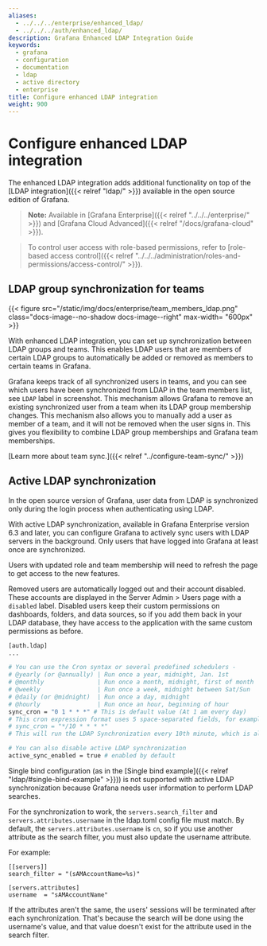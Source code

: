 ```yaml
---
aliases:
  - ../../../enterprise/enhanced_ldap/
  - ../../../auth/enhanced_ldap/
description: Grafana Enhanced LDAP Integration Guide
keywords:
  - grafana
  - configuration
  - documentation
  - ldap
  - active directory
  - enterprise
title: Configure enhanced LDAP integration
weight: 900
---
```


# Configure enhanced LDAP integration

The enhanced LDAP integration adds additional functionality on top of the [LDAP integration]({{< relref "ldap/" >}}) available in the open source edition of Grafana.

> **Note:** Available in [Grafana Enterprise]({{< relref "../../../enterprise/" >}}) and [Grafana Cloud Advanced]({{< relref "/docs/grafana-cloud" >}}).

> To control user access with role-based permissions, refer to [role-based access control]({{< relref "../../../administration/roles-and-permissions/access-control/" >}}).

## LDAP group synchronization for teams

{{< figure src="/static/img/docs/enterprise/team_members_ldap.png" class="docs-image--no-shadow docs-image--right" max-width= "600px" >}}

With enhanced LDAP integration, you can set up synchronization between LDAP groups and teams. This enables LDAP users that are members
of certain LDAP groups to automatically be added or removed as members to certain teams in Grafana.

Grafana keeps track of all synchronized users in teams, and you can see which users have been synchronized from LDAP in the team members list, see `LDAP` label in screenshot.
This mechanism allows Grafana to remove an existing synchronized user from a team when its LDAP group membership changes. This mechanism also allows you to manually add
a user as member of a team, and it will not be removed when the user signs in. This gives you flexibility to combine LDAP group memberships and Grafana team memberships.

[Learn more about team sync.]({{< relref "../configure-team-sync/" >}})

<div class="clearfix"></div>

## Active LDAP synchronization

In the open source version of Grafana, user data from LDAP is synchronized only during the login process when authenticating using LDAP.

With active LDAP synchronization, available in Grafana Enterprise version 6.3 and later, you can configure Grafana to actively sync users with LDAP servers in the background. Only users that have logged into Grafana at least once are synchronized.

Users with updated role and team membership will need to refresh the page to get access to the new features.

Removed users are automatically logged out and their account disabled. These accounts are displayed in the Server Admin > Users page with a `disabled` label. Disabled users keep their custom permissions on dashboards, folders, and data sources, so if you add them back in your LDAP database, they have access to the application with the same custom permissions as before.

```bash
[auth.ldap]
...

# You can use the Cron syntax or several predefined schedulers -
# @yearly (or @annually) | Run once a year, midnight, Jan. 1st        | 0 0 0 1 1 *
# @monthly               | Run once a month, midnight, first of month | 0 0 0 1 * *
# @weekly                | Run once a week, midnight between Sat/Sun  | 0 0 0 * * 0
# @daily (or @midnight)  | Run once a day, midnight                   | 0 0 0 * * *
# @hourly                | Run once an hour, beginning of hour        | 0 0 * * * *
sync_cron = "0 1 * * *" # This is default value (At 1 am every day)
# This cron expression format uses 5 space-separated fields, for example
# sync_cron = "*/10 * * * *"
# This will run the LDAP Synchronization every 10th minute, which is also the minimal interval between the Grafana sync times i.e. you cannot set it for every 9th minute

# You can also disable active LDAP synchronization
active_sync_enabled = true # enabled by default
```

Single bind configuration (as in the [Single bind example]({{< relref "ldap/#single-bind-example" >}})) is not supported with active LDAP synchronization because Grafana needs user information to perform LDAP searches.

For the synchronization to work, the `servers.search_filter` and `servers.attributes.username` in the ldap.toml config file must match. By default, the `servers.attributes.username` is `cn`, so if you use another attribute as the search filter, you must also update the username attribute.

For example:

```
[[servers]]
search_filter = "(sAMAccountName=%s)"

[servers.attributes]
username  = "sAMAccountName"
```

If the attributes aren't the same, the users' sessions will be terminated after each synchronization. That's because the search will be done using the username's value, and that value doesn't exist for the attribute used in the search filter.
